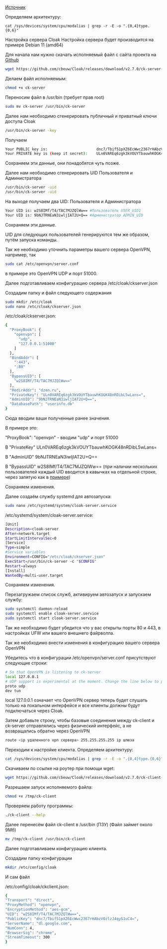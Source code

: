 [Источник](https://habr.com/ru/articles/758570/)  

Определяем архитектуру:
```
cat /sys/devices/system/cpu/modalias | grep -r -E -o ".{0,4}type.{0,6}"
```
Настройка сервера Cloak
Настройка сервера будет производится на примере Debian 11 (amd64)

Для начала нам нужно скачать исполняемый файл с сайта проекта на [Github](https://github.com/cbeuw/Cloak/releases)
```bash
wget https://github.com/cbeuw/Cloak/releases/download/v2.7.0/ck-server-linux-amd64-v2.7.0 -O ck-server
```
Делаем файл исполняемым:

```bash
chmod +x ck-server
```

Переносим файл в /usr/bin (требует прав root)

```bash
sudo mv ck-server /usr/bin/ck-server
```
Далее нам необходимо сгенерировать публичный и приватный ключи доступа Cloak

```bash
/usr/bin/ck-server -key
```
Получаем

```bash
Your PUBLIC key is:                      dnc7/Tbif51pXZ6EcWwc2367rHAbzVOzlzJ4qyS1uC4=
Your PRIVATE key is (keep it secret):    ULn0VAREq6zgk3kVOUYTbauwhKOGK48nRDibL5wLans=
```

Сохраняем эти данные, они понадобятся чуть позже.

Далее нам необходимо сгенерировать UID Пользователя и Администратора

```bash
/usr/bin/ck-server -uid
/usr/bin/ck-server -uid
```
На выходе получаем два UID: Пользователя и Администратора

```bash
Your UID is: w2S8IMf/T4/TAC7MJZQlWw== #Пользователь USER_UID1
Your UID is: 9bNJTRNEaN3iwljIAT2U+Q== #Администратор ADMIN_UID
```
Сохраняем эти данные.

UID для следующих пользователей генерируются тем же образом, путём запуска команды.

Так же необходимо уточнить параметры вашего сервера OpenVPN, например, так

```bash
sudo cat /etc/openvpn/server.conf
```
в примере это OpenVPN UDP и порт 51000.

Далее подготавливаем конфигурацию сервера /etc/cloak/ckserver.json

Создадим папку и файл следующего содержания

```bash
sudo mkdir /etc/cloak
sudo nano /etc/cloak/ckserver.json
```
/etc/cloak/ckserver.json:

```bash
{
  "ProxyBook": {
    "openvpn": [
      "udp",
      "127.0.0.1:51000"
    ]
  },
  "BindAddr": [
    ":443",
    ":80"
  ],
  "BypassUID": [
    "w2S8IMf/T4/TAC7MJZQlWw=="
  ],
  "RedirAddr": "dzen.ru",
  "PrivateKey": "ULn0VAREq6zgk3kVOUYTbauwhKOGK48nRDibL5wLans=",
  "AdminUID": "9bNJTRNEaN3iwljIAT2U+Q==",
  "DatabasePath": "userinfo.db"
}
```
Сюда вводим ваши полученные ранее значения.

В примере это:

"ProxyBook": "openvpn" - вводим "udp" и порт 51000

В "PrivateKey" ULn0VAREq6zgk3kVOUYTbauwhKOGK48nRDibL5wLans=

В "AdminUID" 9bNJTRNEaN3iwljIAT2U+Q==

В "BypassUID" w2S8IMf/T4/TAC7MJZQlWw== (при наличии нескольких пользователей каждый UID вводится в кавычках на отдельной строке, через запятую как в [примере](https://github.com/cbeuw/Cloak/blob/master/example_config/ckserver.json))

Сохраняем изменения.

Далее создаём службу systemd для автозапуска:

```bash
sudo nano /etc/systemd/system/cloak-server.service
```
/etc/systemd/system/cloak-server.service:

```bash
[Unit]
Description=cloak-server
After=network.target
StartLimitIntervalSec=0
[Service]
Type=simple
#Service variables
Environment=CONFIG="/etc/cloak/ckserver.json"
ExecStart=/usr/bin/ck-server -c "$CONFIG"
Restart=always
[Install]
WantedBy=multi-user.target
```
Сохраняем изменения.

Перезагружаем список служб, активируем автозапуск и запускаем службу:

```bash
sudo systemctl daemon-reload
sudo systemctl enable cloak-server.service
sudo systemctl start cloak-server.service
```
Так же необходимо будет убедится что у вас открыты порты 80 и 443, в настройках UFW или вашего внешнего файрволла.

Так же необходимо внести изменения в конфигурацию вашего сервера OpenVPN

Убедитесь что в конфигурации /etc/openvpn/server.conf присутствуют следующие строки:

```bash
# So that OpenVPN is listening to ck-server
local 127.0.0.1
# UDP support is experimental at the moment. Change the line below to proto tcp if it's not working well
proto udp
dev tun

```
local 127.0.0.1 означает что OpenVPN сервер теперь будет слушать только на локальном интерфейсе и все клиенты должны будут подключаться через Cloak.

Затем добавьте строку, чтобы базовые соединения между ck-client и ck-server отправлялись через физический интерфейс, а не возвращались обратно через OpenVPN

```bash
route <ip удаленного vpn сервера> 255.255.255.255 ip шлюза
```
Переходим к настройке клиента.
Определяем архитектуру:
```bash
cat /sys/devices/system/cpu/modalias | grep -r -E -o ".{0,4}type.{0,6}"
```
Скачиваем по ссылке на роутер при помощи wget:

```bash
wget https://github.com/cbeuw/Cloak/releases/download/v2.7.0/ck-client-linux-mipsle_softfloat-v2.7.0 -O ck-client
```
Разрешаем запуск исполняемого файла:

```bash
chmod +x /tmp/ck-client
```
Проверяем работу программы:

```bash
./ck-client --help
```
Далее перенесём файл ck-client в /usr/bin (ПЗУ) (Файл займет около 9Мб)

```bash
mv /tmp/ck-client /usr/bin/ck-client
```

Далее подготавливаем конфигурацию клиента.

Создадим папку конфигурации

```bash
mkdir /etc/config/cloak
```

И сам файл

/etc/config/cloak/ckclient.json:

```bash
{
"Transport": "direct",
"ProxyMethod": "openvpn",
"EncryptionMethod": "aes-gcm",
"UID": "w2S8IMf/T4/TAC7MJZQlWw==",
"PublicKey": "dnc7/Tbif51pXZ6EcWwc2367rHAbzVOzlzJ4qyS1uC4=",
"ServerName": "dl.google.com",
"NumConn": 4,
"BrowserSig": "chrome",
"StreamTimeout": 300
}
```

